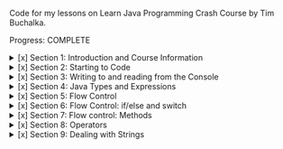 Code for my lessons on Learn Java Programming Crash Course by Tim Buchalka.

Progress: COMPLETE

<details>
  <summary>[x] Section 1: Introduction and Course Information</summary>

- [x] Introductory/getting started stuff.
</details>

<details>
  <summary>[x] Section 2: Starting to Code</summary>

- [x] 16. Your Programming Careers Questions Answered
- [x] 17. Access to Programming Career Q&A
- [x] 18. Introduction
- [x] 19. Variables
- [x] 20. Using var vs an Explicit type
- [x] 21. Finish and Run Game
- [x] 22. Why use Variables?
- [x] 23. Challenge
- [x] 24. Naming Conventions
- [x] 25. Naming Conventions Challenge
- [x] 26. Challenge Solution
- [x] 27. Summary
- [x] Quiz 2: Section 2 Quiz
</details>

<details>
  <summary>[x] Section 3: Writing to and reading from the Console</summary>

- [x] 28. Introduction
- [x] 29. Console Input with nextLine
- [x] 30. Reading the Input from the HammerBitcoin Game
- [x] 31. Console Input Text and Numbers
- [x] 32. Reading Numbers in HammerBitcoin
- [x] 33. Console Output Text and String Formatting
- [x] 34. String Format Alignment
- [x] 35. More About String Formatting
- [x] 36. Summary
- [x] Quiz 3: Section 3 Quiz
</details>

<details>
  <summary>[x] Section 4: Java Types and Expressions</summary>

- [x] 37. Introduction
- [x] 38. Primitive Types
- [x] 39. int and long
- [x] 40. float and double
- [x] 41. float and double Precision
- [x] 42. BigDecimal and Floating Point Accuracy
- [x] 43. BigDecimal Accuracy
- [x] 44. Expressions
- [x] 45. Boolean Expressions
- [x] 46. Compound Boolean Expressions
- [x] 47. Truth Tables
- [x] 48. Boolean Variables
- [x] 49. Booleans in HammerBitcoin
- [x] 50. Boolean Expression Challenge Solution
- [x] 51. Classes and Objects
- [x] 52. Classes and Class Instances
- [x] 53. Members and Fields
- [x] 54. Class Constructors
- [x] 55. Public and Private Members
- [x] 56. Summary
- [x] Quiz 4: Section 4 Quiz
</details>

<details>
<summary>[x] Section 5: Flow Control</summary>

- [x] 57. Introduction
- [x] 58. Oracle Java Documentation
- [x] 59. for Loops
- [x] 60. IntelliJ Debugger
- [x] 61. More on for Loops
- [x] 62. Nested for Loops
- [x] 63. Using the Debugger for HammerBitcoin
- [x] 64. More Debugging of HammerBitcoin
- [x] 65. for Loops in Eliza
- [x] 66. Understanding More About Eliza
- [x] 67. while Loops
- [x] 68. while Loop Challenge Solution
- [x] 69. Which Way is Better?
- [x] 70. do - while Loop
- [x] 71. do - while Loop Challenge Solution
- [x] 72. Summary
- [x] Quiz 5: Section 5 Quiz
</details>

<details>
<summary>[x] Section 6: Flow Control: if/else and switch</summary>

- [x] 73. Introduction
- [x] 74. if Statement
- [x] 75. else
- [x] 76. More if and else
- [x] 77. if-else Challenge
- [x] 78. Challenge Solution
- [x] 79. Play Again Challenge Solution
- [x] 80. switch Statement
- [x] 81. default case
- [x] 82. Handling Multiple Cases
- [x] 83. Using break in Loops
- [x] 84. continue
- [x] 85. Scope of break and continue
- [x] 86. Ternary Conditional Operator
- [x] 87. Ternary Conditional Operator Challenge
- [x] 88. Solution to Ternary Conditional Operator Challenge
- [x] 89. Summary
- [x] Quiz 6: Section 6 Quiz
</details>

<details>
<summary>[x] Section 7: Flow control: Methods</summary>

- [x] 90. Introduction
- [x] 91. Calling Methods
- [x] 92. Methods Calling Methods
- [x] 93. Method Parameters
- [x] 94. Parameter Challenge Solution
- [x] 95. Brake Challenge Solution
- [x] 96. Simple Car Game Version 1
- [x] 97. Adding Libraries
- [x] 98. Version 2 of Simple Car Game
- [x] 99. public and private Methods
- [x] 100. Return a Result from a Method
- [x] 101. Why Duplicating Code is Bad
- [x] 102. Refactor Game Removing Duplicate Code
- [x] 103. Passing by Value
- [x] 104. Global Variables
- [x] 105. Refactoring Challenge
- [x] 106. Challenge Solution
- [x] 107. Variable Scope
- [x] 108. Removing Global Variables
- [x] 109. Scope Challenge and Summary
- [x] 110. Challenge Solution
- [x] 111. Solution Continued
- [x] 112. Summary
- [x] Quiz 7: Section 7 Quiz
</details>

<details>
  <summary>[x] Section 8: Operators</summary>

- [x] 113. Operators and Operator Precedence
- [x] 114. Primary Operators
- [x] 115. Avoid ++ and -- in Expressions
- [x] 116. Operator Precedence
- [x] 117. Using the Remainder Operator
- [x] 118. Remainder in Rock, Paper, Scissors
- [x] 119. Relational and Conditional Operators
- [x] 120. Short Circuit Evaluation
- [x] 121. Assignment Operators
- [x] Quiz 8: Section 8 Quiz
</details>

<details>
<summary>[x] Section 9: Dealing with Strings</summary>

- [x] 122. What is a String?
- [x] 123. Indexing
- [x] 124. String Length Method
- [x] 125. IndexOf
- [x] 126. Case Insensitive IndexOf
- [x] 127. lastIndexOf and Repeated Matches
- [x] 128. Processing Matches with replaceFirst and substring
- [x] 129. Java String Methods Documentation
- [x] 130. String Equality
- [x] 131. Value and Reference Types
- [x] 132. Strings are Immutable
- [x] 133. The StringBuilder Class
- [x] 134. Mutable Reference Types Explanation
- [x] 135. Equality with Reference Types
- [x] 136. Append, Delete and Method Chaining
- [x] 137. Challenge Solution
- [x] 138. More on Method Chaining
- [x] 139. Introduction to Overloaded Methods
- [x] 140. toString and valueOf Methods
- [x] 141. Searching for Text in a StringBuilder
- [x] 142. More Content
- [x] 143. Upcoming Content
</details>

